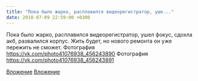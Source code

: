 ```yaml
---
title: "Пока было жарко, расплавился видеорегистратор, уше..."
date: 2018-07-09 22:59:00 +0300
---
```


Пока было жарко, расплавился видеорегистратор, ушел фокус, сдохла акб, развалился корпус. Жить будет, но нового ремонта он уже пережить не сможет.
Фотография
https://vk.com/photo41076938_456243890
Фотография
https://vk.com/photo41076938_456243891

[Вложение](https://vk.com/photo41076938_456243890)
[Вложение](https://vk.com/photo41076938_456243891)
